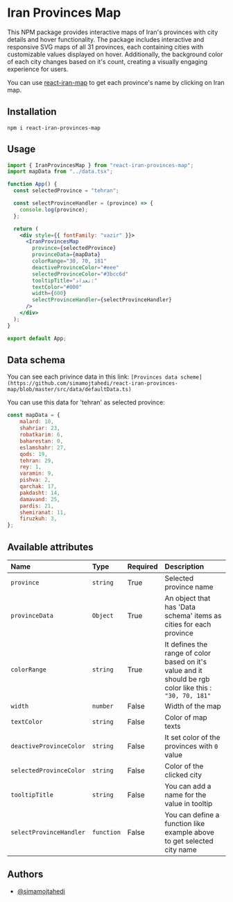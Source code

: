 # Iran Provinces Map

This NPM package provides interactive maps of Iran's provinces with city details and hover functionality.
The package includes interactive and responsive SVG maps of all 31 provinces, each containing cities with customizable values displayed on hover.
Additionally, the background color of each city changes based on it's count, creating a visually engaging experience for users.

You can use [react-iran-map](https://www.npmjs.com/package/react-iran-map) to get each province's name by clicking on Iran map.

## Installation

`npm i react-iran-provinces-map`

## Usage

```jsx
import { IranProvincesMap } from "react-iran-provinces-map";
import mapData from "../data.tsx";

function App() {
  const selectedProvince = "tehran";

  const selectProvinceHandler = (province) => {
    console.log(province);
  };

  return (
    <div style={{ fontFamily: "vazir" }}>
      <IranProvincesMap
        province={selectedProvince}
        provinceData={mapData}
        colorRange="30, 70, 181"
        deactiveProvinceColor="#eee"
        selectedProvinceColor="#3bcc6d"
        tooltipTitle="تعداد:"
        textColor="#000"
        width={600}
        selectProvinceHandler={selectProvinceHandler}
      />
    </div>
  );
}

export default App;
```

## Data schema

You can see each privince data in this link:
`[Provinces data scheme](https://github.com/simamojtahedi/react-iran-provinces-map/blob/master/src/data/defaultData.ts)`

You can use this data for 'tehran' as selected province:

```jsx
const mapData = {
    malard: 10,
    shahriar: 23,
    robatkarim: 6,
    baharestan: 0,
    eslamshahr: 27,
    qods: 19,
    tehran: 29,
    rey: 1,
    varamin: 9,
    pishva: 2,
    qarchak: 17,
    pakdasht: 14,
    damavand: 25,
    pardis: 21,
    shemiranat: 11,
    firuzkuh: 3,
};
```

## Available attributes

| Name                    | Type       | Required | Description                                                                                              |
| :---------------------- | :--------- | :------- | :------------------------------------------------------------------------------------------------------- |
| `province `             | `string`   | True     | Selected province name                                                                                   |
| `provinceData`          | `Object`   | True     | An object that has 'Data schema' items as cities for each province                                       |
| `colorRange`            | `string`   | True     | It defines the range of color based on it's value and it should be rgb color like this : `"30, 70, 181"` |
| `width`                 | `number`   | False    | Width of the map                                                                                         |
| `textColor`             | `string`   | False    | Color of map texts                                                                                       |
| `deactiveProvinceColor` | `string`   | False    | It set color of the provinces with `0` value                                                             |
| `selectedProvinceColor` | `string`   | False    | Color of the clicked city                                                                                |
| `tooltipTitle`          | `string`   | False    | You can add a name for the value in tooltip                                                              |
| `selectProvinceHandler` | `function` | False    | You can define a function like example above to get selected city name                                   |

## Authors

- [@simamojtahedi](https://github.com/simamojtahedi)
